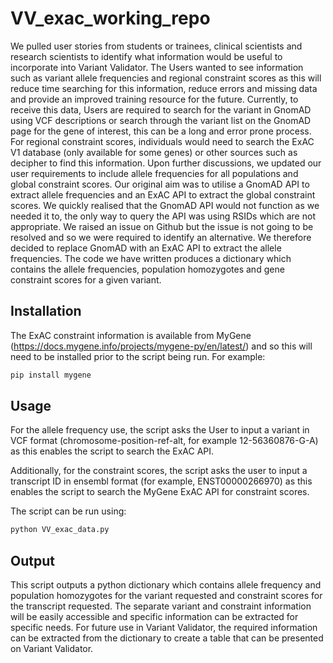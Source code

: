 # VV_exac_working_repo

We pulled user stories from students or trainees, clinical scientists and research scientists to identify what information would be useful to incorporate into Variant Validator. The Users wanted to see information such as variant allele frequencies and regional constraint scores as this will reduce time searching for this information, reduce errors and missing data and provide an improved training resource for the future. Currently, to receive this data, Users are required to search for the variant in GnomAD using VCF descriptions or search through the variant list on the GnomAD page for the gene of interest, this can be a long and error prone process. For regional constraint scores, individuals would need to search the ExAC V1 database (only available for some genes) or other sources such as decipher to find this information. Upon further discussions, we updated our user requirements to include allele frequencies for all populations and global constraint scores. Our original aim was to utilise a GnomAD API to extract allele frequencies and an ExAC API to extract the global constraint scores. We quickly realised that the GnomAD API would not function as we needed it to, the only way to query the API was using RSIDs which are not appropriate. We raised an issue on Github but the issue is not going to be resolved and so we were required to identify an alternative. We therefore decided to replace GnomAD with an ExAC API to extract the allele frequencies. The code we have written produces a dictionary which contains the allele frequencies, population homozygotes and gene constraint scores for a given variant.

## Installation

The ExAC constraint information is available from MyGene (https://docs.mygene.info/projects/mygene-py/en/latest/) and so this will need to be installed prior to the script being run. For example:

```bash
pip install mygene
```

## Usage

For the allele frequency use, the script asks the User to input a variant in VCF format (chromosome-position-ref-alt, for example 12-56360876-G-A) as this enables the script to search the ExAC API. 

Additionally, for the constraint scores, the script asks the user to input a transcript ID in ensembl format (for example, ENST00000266970) as this enables the script to search the MyGene ExAC API for constraint scores.

The script can be run using:

```bash
python VV_exac_data.py
```

## Output

This script outputs a python dictionary which contains allele frequency and population homozygotes for the variant requested and constraint scores for the transcript requested. The separate variant and constraint information will be easily accessible and specific information can be extracted for specific needs. For future use in Variant Validator, the required information can be extracted from the dictionary to create a table that can be presented on Variant Validator. 

